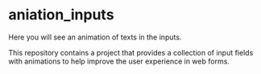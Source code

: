 # aniation_inputs
 Here you will see an animation of texts in the inputs.
 
 This repository contains a project that provides a collection of input fields with animations to help improve the user experience in web forms. 
